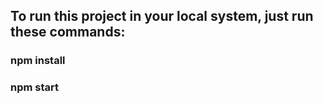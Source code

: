 ## To run this project in your local system, just run these commands:
### npm install
### npm start
